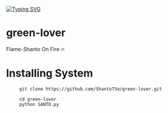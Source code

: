 [![Typing SVG](https://readme-typing-svg.herokuapp.com?font=Fira+Code&pause=1000&width=435&lines=Hello+Would+I'm+Flame-Shanto;I'm+a+Python+Programmer;Please+Follow+My+GitHub+Account+)](https://git.io/typing-svg)






# green-lover
Flame-Shanto On Fire 🔥

# Installing System

         git clone https://github.com/Shanto75o/green-lover.git

         cd green-lover
         python SANTO.py
